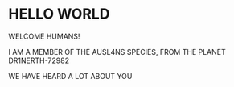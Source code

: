 # HELLO WORLD

WELCOME HUMANS!

I AM A MEMBER OF THE AUSL4NS SPECIES, FROM THE PLANET DR1NERTH-72982

WE HAVE HEARD A LOT ABOUT YOU
